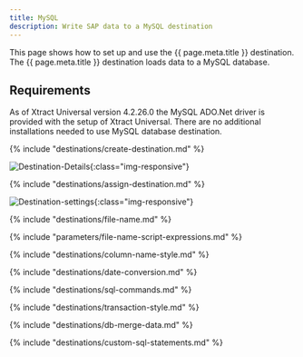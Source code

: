 ```yaml
---
title: MySQL
description: Write SAP data to a MySQL destination
---
```


This page shows how to set up and use the {{ page.meta.title }} destination. 
The {{ page.meta.title }} destination loads data to a MySQL database.

## Requirements

As of Xtract Universal version 4.2.26.0 the MySQL ADO.Net driver is provided with the setup of Xtract Universal.
There are no additional installations needed to use MySQL database destination.


{% include "destinations/create-destination.md" %}

![Destination-Details](../../assets/images/documentation/destinations/my-sql/destination-details.png){:class="img-responsive"}


{% include "destinations/assign-destination.md" %}

![Destination-settings](../../assets/images/documentation/destinations/my-sql/destination-settings.png){:class="img-responsive"}

{% include "destinations/file-name.md" %}

{% include "parameters/file-name-script-expressions.md" %}

{% include "destinations/column-name-style.md" %}

{% include "destinations/date-conversion.md" %}

{% include "destinations/sql-commands.md" %}

{% include "destinations/transaction-style.md" %} 

{% include "destinations/db-merge-data.md" %} 

{% include "destinations/custom-sql-statements.md" %} 